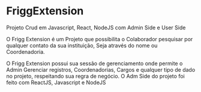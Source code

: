 # FriggExtension
Projeto Crud em Javascript, React, NodeJS com Admin Side e User Side

O Frigg Extension é um Projeto que possibilita o Colaborador pesquisar por qualquer contato da sua instituição,
Seja através do nome ou Coordenadoria.

O Frigg Extension possui sua sessão de gerenciamento onde permite o Admin Gerenciar registros, Coordenadorias, Cargos
e qualquer tipo de dado no projeto, respeitando sua regra de negócio.
O Adm Side do projeto foi feito com ReactJS, Javascript e NodeJS

